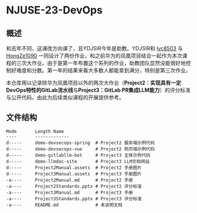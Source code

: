 # NJUSE-23-DevOps

## 概述

和去年不同，这课改方向课了，且YDJSIR今年是助教。YDJSIR和 [lyc8503](https://github.com/lyc8503/) 与 [HongZe1090](https://github.com/HongZe1090) 一同设计了两份作业，和之前华为的凤凰项目结合一起作为本次课程的三次大作业。由于是第一年布置这个系列的作业，助教团队显然没能很好地控制好难度和分数。第一年的结果来看大多数人都能拿到满分，特别是第三次作业。

本仓库用以记录除华为凤凰项目以外的两次大作业（**Project2：实现具有一定DevOps特性的GitLab流水线**与**Project3：GitLab PR集成LLM能力**）的评分标准与公开代码，由此为后续类似课程的开展提供参考。

## 文件结构

```shell
Mode       Length Name
----       -------------
d-----     demo-devsecops-spring  # Project2 服务端示例代码
d-----     demo-devsecops-vue     # Project2 网页端示例代码
d-----     demo-gitlabllm-bot     # Project3 主体示例代码
d-----     demo-llmdoc-site       # Project3 LLM文档网站
d-----     Project2Manual.assets  # Project2 手册图片
d-----     Project3Manual.assets  # Project3 手册图片
-a----     Project2Manual.md      # Project2 手册
-a----     Project2Standards.pptx # Project2 评分标准
-a----     Project3Manual.md      # Project3 手册
-a----     Project3Standards.pptx # Project3 评分标准
-a----     README.md              # 本说明文档
```